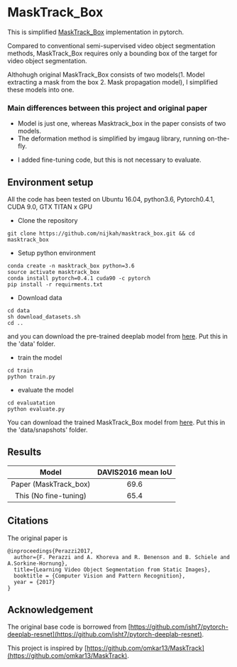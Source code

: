 # MaskTrack_Box

This is simplified [MaskTrack_Box](https://arxiv.org/abs/1612.02646) implementation in pytorch.

Compared to conventional semi-supervised video object segmentation methods,
MaskTrack_Box requires only a bounding box of the target for video object segmentation.

Althohugh original MaskTrack_Box consists of two models(1. Model extracting a mask from the box 2. Mask propagation model),
I simplified these models into one.

### Main differences between this project and original paper
- Model is just one, whereas Masktrack_box in the paper consists of two models.
- The deformation method is simplified by imgaug library, running on-the-fly.

* I added fine-tuning code, but this is not necessary to evaluate.

## Environment setup
All the code has been tested on Ubuntu 16.04, python3.6, Pytorch0.4.1, CUDA 9.0, GTX TITAN x GPU

- Clone the repository
```
git clone https://github.com/nijkah/masktrack_box.git && cd masktrack_box
```

- Setup python environment
```
conda create -n masktrack_box python=3.6
source activate masktrack_box 
conda install pytorch=0.4.1 cuda90 -c pytorch
pip install -r requirments.txt
```

- Download data
```
cd data
sh download_datasets.sh
cd ..
```
and you can download the pre-trained deeplab model from
[here](https://drive.google.com/file/d/0BxhUwxvLPO7TeXFNQ3YzcGI4Rjg/view).
Put this in the 'data' folder.

- train the model
```
cd train
python train.py
```

- evaluate the model
```
cd evaluatation
python evaluate.py
```
You can download the trained MaskTrack_Box model from
[here](https://www.dropbox.com/s/0cp69ijubgr20m4/trained_masktrack_box.pth?dl=0).
Put this in the 'data/snapshots' folder.

## Results
|         Model         | DAVIS2016 mean IoU |
|:---------------------:|:------------------:|
| Paper (MaskTrack_box) |        69.6        |
| This (No fine-tuning) |        65.4        |


## Citations
The original paper is
```
@inproceedings{Perazzi2017,
  author={F. Perazzi and A. Khoreva and R. Benenson and B. Schiele and A.Sorkine-Hornung},
  title={Learning Video Object Segmentation from Static Images},
  booktitle = {Computer Vision and Pattern Recognition},
  year = {2017}
}
```

## Acknowledgement
The original base code is borrowed from
[https://github.com/isht7/pytorch-deeplab-resnet](https://github.com/isht7/pytorch-deeplab-resnet).

This project is inspired by [https://github.com/omkar13/MaskTrack](https://github.com/omkar13/MaskTrack).
